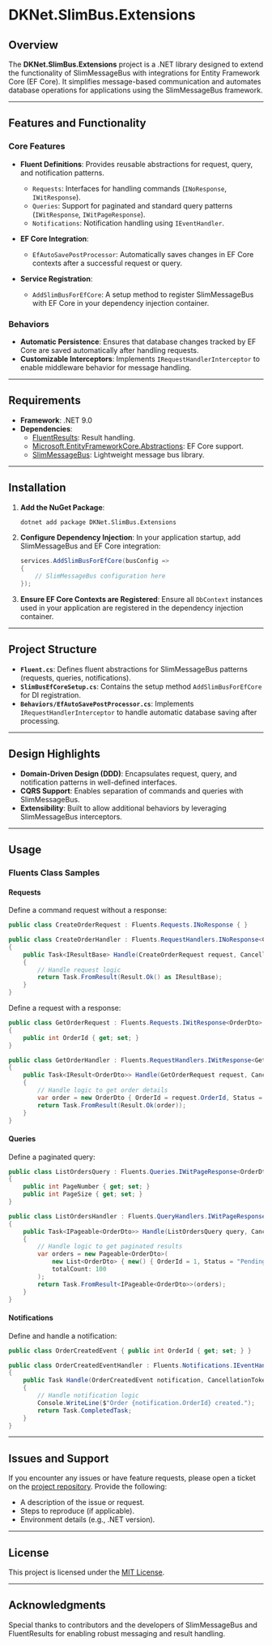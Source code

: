 # DKNet.SlimBus.Extensions

## Overview

The **DKNet.SlimBus.Extensions** project is a .NET library designed to extend the functionality of SlimMessageBus with integrations for Entity Framework Core (EF Core). It simplifies message-based communication and automates database operations for applications using the SlimMessageBus framework.

---

## Features and Functionality

### Core Features
- **Fluent Definitions**: Provides reusable abstractions for request, query, and notification patterns.
    - `Requests`: Interfaces for handling commands (`INoResponse`, `IWitResponse`).
    - `Queries`: Support for paginated and standard query patterns (`IWitResponse`, `IWitPageResponse`).
    - `Notifications`: Notification handling using `IEventHandler`.

- **EF Core Integration**:
    - `EfAutoSavePostProcessor`: Automatically saves changes in EF Core contexts after a successful request or query.

- **Service Registration**:
    - `AddSlimBusForEfCore`: A setup method to register SlimMessageBus with EF Core in your dependency injection container.

### Behaviors
- **Automatic Persistence**: Ensures that database changes tracked by EF Core are saved automatically after handling requests.
- **Customizable Interceptors**: Implements `IRequestHandlerInterceptor` to enable middleware behavior for message handling.

---

## Requirements

- **Framework**: .NET 9.0
- **Dependencies**:
    - [FluentResults](https://github.com/altmann/FluentResults): Result handling.
    - [Microsoft.EntityFrameworkCore.Abstractions](https://learn.microsoft.com/en-us/ef/): EF Core support.
    - [SlimMessageBus](https://github.com/zarusz/SlimMessageBus): Lightweight message bus library.

---

## Installation

1. **Add the NuGet Package**:
   ```bash
   dotnet add package DKNet.SlimBus.Extensions
   ```

2. **Configure Dependency Injection**:
   In your application startup, add SlimMessageBus and EF Core integration:
   ```csharp
   services.AddSlimBusForEfCore(busConfig =>
   {
       // SlimMessageBus configuration here
   });
   ```

3. **Ensure EF Core Contexts are Registered**:
   Ensure all `DbContext` instances used in your application are registered in the dependency injection container.

---

## Project Structure

- **`Fluent.cs`**: Defines fluent abstractions for SlimMessageBus patterns (requests, queries, notifications).
- **`SlimBusEfCoreSetup.cs`**: Contains the setup method `AddSlimBusForEfCore` for DI registration.
- **`Behaviors/EfAutoSavePostProcessor.cs`**: Implements `IRequestHandlerInterceptor` to handle automatic database saving after processing.

---

## Design Highlights

- **Domain-Driven Design (DDD)**: Encapsulates request, query, and notification patterns in well-defined interfaces.
- **CQRS Support**: Enables separation of commands and queries with SlimMessageBus.
- **Extensibility**: Built to allow additional behaviors by leveraging SlimMessageBus interceptors.

---

## Usage

### Fluents Class Samples

#### Requests

Define a command request without a response:
```csharp
public class CreateOrderRequest : Fluents.Requests.INoResponse { }

public class CreateOrderHandler : Fluents.RequestHandlers.INoResponse<CreateOrderRequest>
{
    public Task<IResultBase> Handle(CreateOrderRequest request, CancellationToken cancellationToken)
    {
        // Handle request logic
        return Task.FromResult(Result.Ok() as IResultBase);
    }
}
```

Define a request with a response:
```csharp
public class GetOrderRequest : Fluents.Requests.IWitResponse<OrderDto>
{
    public int OrderId { get; set; }
}

public class GetOrderHandler : Fluents.RequestHandlers.IWitResponse<GetOrderRequest, OrderDto>
{
    public Task<IResult<OrderDto>> Handle(GetOrderRequest request, CancellationToken cancellationToken)
    {
        // Handle logic to get order details
        var order = new OrderDto { OrderId = request.OrderId, Status = "Completed" };
        return Task.FromResult(Result.Ok(order));
    }
}
```

#### Queries

Define a paginated query:
```csharp
public class ListOrdersQuery : Fluents.Queries.IWitPageResponse<OrderDto>
{
    public int PageNumber { get; set; }
    public int PageSize { get; set; }
}

public class ListOrdersHandler : Fluents.QueryHandlers.IWitPageResponse<ListOrdersQuery, OrderDto>
{
    public Task<IPageable<OrderDto>> Handle(ListOrdersQuery query, CancellationToken cancellationToken)
    {
        // Handle logic to get paginated results
        var orders = new Pageable<OrderDto>(
            new List<OrderDto> { new() { OrderId = 1, Status = "Pending" } },
            totalCount: 100
        );
        return Task.FromResult<IPageable<OrderDto>>(orders);
    }
}
```

#### Notifications

Define and handle a notification:
```csharp
public class OrderCreatedEvent { public int OrderId { get; set; } }

public class OrderCreatedEventHandler : Fluents.Notifications.IEventHandler<OrderCreatedEvent>
{
    public Task Handle(OrderCreatedEvent notification, CancellationToken cancellationToken)
    {
        // Handle notification logic
        Console.WriteLine($"Order {notification.OrderId} created.");
        return Task.CompletedTask;
    }
}
```

---

## Issues and Support

If you encounter any issues or have feature requests, please open a ticket on the [project repository](https://thewixo@dev.azure.com/thewixo/WIXO/_git/WIXO.FW). Provide the following:
- A description of the issue or request.
- Steps to reproduce (if applicable).
- Environment details (e.g., .NET version).

---

## License

This project is licensed under the [MIT License](https://opensource.org/licenses/MIT).

---

## Acknowledgments

Special thanks to contributors and the developers of SlimMessageBus and FluentResults for enabling robust messaging and result handling.



